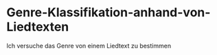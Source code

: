 # Genre-Klassifikation-anhand-von-Liedtexten
Ich versuche das Genre von einem Liedtext zu bestimmen
